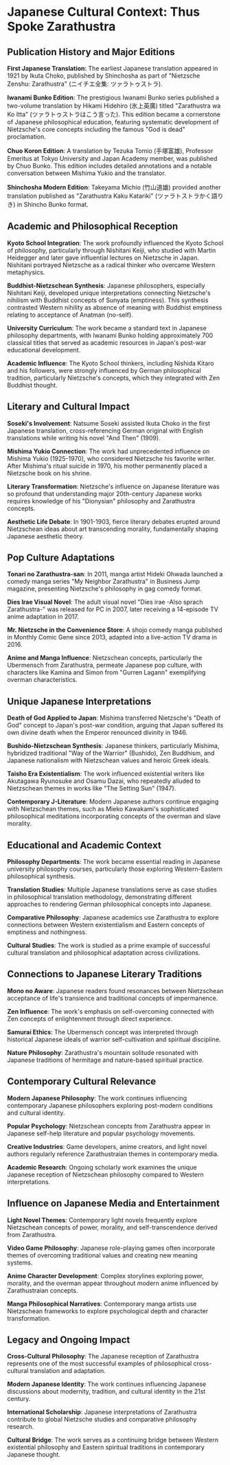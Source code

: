 # Japanese Cultural Context: Thus Spoke Zarathustra

## Publication History and Major Editions

**First Japanese Translation**: The earliest Japanese translation appeared in 1921 by Ikuta Choko, published by Shinchosha as part of "Nietzsche Zenshu: Zarathustra" (ニイチエ全集: ツァラトゥストラ).

**Iwanami Bunko Edition**: The prestigious Iwanami Bunko series published a two-volume translation by Hikami Hidehiro (氷上英廣) titled "Zarathustra wa Ko Itta" (ツァラトゥストラはこう言った). This edition became a cornerstone of Japanese philosophical education, featuring systematic development of Nietzsche's core concepts including the famous "God is dead" proclamation.

**Chuo Koron Edition**: A translation by Tezuka Tomio (手塚富雄), Professor Emeritus at Tokyo University and Japan Academy member, was published by Chuo Bunko. This edition includes detailed annotations and a notable conversation between Mishima Yukio and the translator.

**Shinchosha Modern Edition**: Takeyama Michio (竹山道雄) provided another translation published as "Zarathustra Kaku Katariki" (ツァラトストラかく語りき) in Shincho Bunko format.

## Academic and Philosophical Reception

**Kyoto School Integration**: The work profoundly influenced the Kyoto School of philosophy, particularly through Nishitani Keiji, who studied with Martin Heidegger and later gave influential lectures on Nietzsche in Japan. Nishitani portrayed Nietzsche as a radical thinker who overcame Western metaphysics.

**Buddhist-Nietzschean Synthesis**: Japanese philosophers, especially Nishitani Keiji, developed unique interpretations connecting Nietzsche's nihilism with Buddhist concepts of Sunyata (emptiness). This synthesis contrasted Western nihility as absence of meaning with Buddhist emptiness relating to acceptance of Anatman (no-self).

**University Curriculum**: The work became a standard text in Japanese philosophy departments, with Iwanami Bunko holding approximately 700 classical titles that served as academic resources in Japan's post-war educational development.

**Academic Influence**: The Kyoto School thinkers, including Nishida Kitaro and his followers, were strongly influenced by German philosophical tradition, particularly Nietzsche's concepts, which they integrated with Zen Buddhist thought.

## Literary and Cultural Impact

**Soseki's Involvement**: Natsume Soseki assisted Ikuta Choko in the first Japanese translation, cross-referencing German original with English translations while writing his novel "And Then" (1909).

**Mishima Yukio Connection**: The work had unprecedented influence on Mishima Yukio (1925-1970), who considered Nietzsche his favorite writer. After Mishima's ritual suicide in 1970, his mother permanently placed a Nietzsche book on his shrine.

**Literary Transformation**: Nietzsche's influence on Japanese literature was so profound that understanding major 20th-century Japanese works requires knowledge of his "Dionysian" philosophy and Zarathustra concepts.

**Aesthetic Life Debate**: In 1901-1903, fierce literary debates erupted around Nietzschean ideas about art transcending morality, fundamentally shaping Japanese aesthetic theory.

## Pop Culture Adaptations

**Tonari no Zarathustra-san**: In 2011, manga artist Hideki Ohwada launched a comedy manga series "My Neighbor Zarathustra" in Business Jump magazine, presenting Nietzsche's philosophy in gag comedy format.

**Dies Irae Visual Novel**: The adult visual novel "Dies irae -Also sprach Zarathustra-" was released for PC in 2007, later receiving a 14-episode TV anime adaptation in 2017.

**Mr. Nietzsche in the Convenience Store**: A shojo comedy manga published in Monthly Comic Gene since 2013, adapted into a live-action TV drama in 2016.

**Anime and Manga Influence**: Nietzschean concepts, particularly the Ubermensch from Zarathustra, permeate Japanese pop culture, with characters like Kamina and Simon from "Gurren Lagann" exemplifying overman characteristics.

## Unique Japanese Interpretations

**Death of God Applied to Japan**: Mishima transferred Nietzsche's "Death of God" concept to Japan's post-war condition, arguing that Japan suffered its own divine death when the Emperor renounced divinity in 1946.

**Bushido-Nietzschean Synthesis**: Japanese thinkers, particularly Mishima, hybridized traditional "Way of the Warrior" (Bushido), Zen Buddhism, and Japanese nationalism with Nietzschean values and heroic Greek ideals.

**Taisho Era Existentialism**: The work influenced existential writers like Akutagawa Ryunosuke and Osamu Dazai, who repeatedly alluded to Nietzschean themes in works like "The Setting Sun" (1947).

**Contemporary J-Literature**: Modern Japanese authors continue engaging with Nietzschean themes, such as Mieko Kawakami's sophisticated philosophical meditations incorporating concepts of the overman and slave morality.

## Educational and Academic Context

**Philosophy Departments**: The work became essential reading in Japanese university philosophy courses, particularly those exploring Western-Eastern philosophical synthesis.

**Translation Studies**: Multiple Japanese translations serve as case studies in philosophical translation methodology, demonstrating different approaches to rendering German philosophical concepts into Japanese.

**Comparative Philosophy**: Japanese academics use Zarathustra to explore connections between Western existentialism and Eastern concepts of emptiness and nothingness.

**Cultural Studies**: The work is studied as a prime example of successful cultural translation and philosophical adaptation across civilizations.

## Connections to Japanese Literary Traditions

**Mono no Aware**: Japanese readers found resonances between Nietzschean acceptance of life's transience and traditional concepts of impermanence.

**Zen Influence**: The work's emphasis on self-overcoming connected with Zen concepts of enlightenment through direct experience.

**Samurai Ethics**: The Ubermensch concept was interpreted through historical Japanese ideals of warrior self-cultivation and spiritual discipline.

**Nature Philosophy**: Zarathustra's mountain solitude resonated with Japanese traditions of hermitage and nature-based spiritual practice.

## Contemporary Cultural Relevance

**Modern Japanese Philosophy**: The work continues influencing contemporary Japanese philosophers exploring post-modern conditions and cultural identity.

**Popular Psychology**: Nietzschean concepts from Zarathustra appear in Japanese self-help literature and popular psychology movements.

**Creative Industries**: Game developers, anime creators, and light novel authors regularly reference Zarathustraian themes in contemporary media.

**Academic Research**: Ongoing scholarly work examines the unique Japanese reception of Nietzschean philosophy compared to Western interpretations.

## Influence on Japanese Media and Entertainment

**Light Novel Themes**: Contemporary light novels frequently explore Nietzschean concepts of power, morality, and self-transcendence derived from Zarathustra.

**Video Game Philosophy**: Japanese role-playing games often incorporate themes of overcoming traditional values and creating new meaning systems.

**Anime Character Development**: Complex storylines exploring power, morality, and the overman appear throughout modern anime influenced by Zarathustraian concepts.

**Manga Philosophical Narratives**: Contemporary manga artists use Nietzschean frameworks to explore psychological depth and character transformation.

## Legacy and Ongoing Impact

**Cross-Cultural Philosophy**: The Japanese reception of Zarathustra represents one of the most successful examples of philosophical cross-cultural translation and adaptation.

**Modern Japanese Identity**: The work continues influencing Japanese discussions about modernity, tradition, and cultural identity in the 21st century.

**International Scholarship**: Japanese interpretations of Zarathustra contribute to global Nietzsche studies and comparative philosophy research.

**Cultural Bridge**: The work serves as a continuing bridge between Western existential philosophy and Eastern spiritual traditions in contemporary Japanese thought.